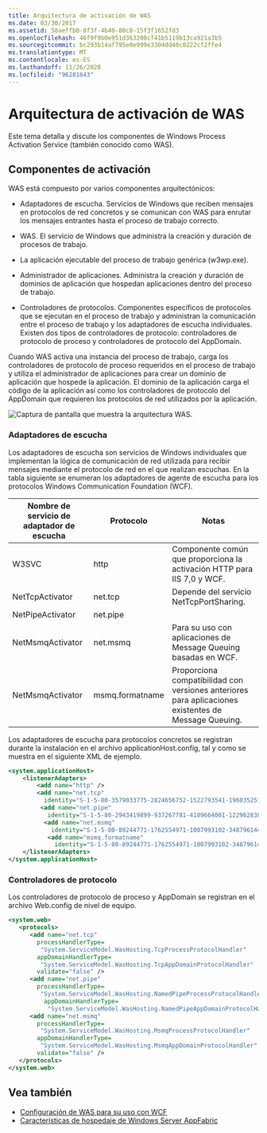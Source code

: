 ```yaml
---
title: Arquitectura de activación de WAS
ms.date: 03/30/2017
ms.assetid: 58aeffb0-8f3f-4b40-80c8-15f3f1652fd3
ms.openlocfilehash: 46f9f9b0e951d363200cf41b5119b13ca921a3b5
ms.sourcegitcommit: bc293b14af795e0e999e3304dd40c0222cf2ffe4
ms.translationtype: MT
ms.contentlocale: es-ES
ms.lasthandoff: 11/26/2020
ms.locfileid: "96281643"
---
```

# <a name="was-activation-architecture"></a>Arquitectura de activación de WAS

Este tema detalla y discute los componentes de Windows Process Activation Service (también conocido como WAS).  
  
## <a name="activation-components"></a>Componentes de activación  

 WAS está compuesto por varios componentes arquitectónicos:  
  
- Adaptadores de escucha. Servicios de Windows que reciben mensajes en protocolos de red concretos y se comunican con WAS para enrutar los mensajes entrantes hasta el proceso de trabajo correcto.  
  
- WAS. El servicio de Windows que administra la creación y duración de procesos de trabajo.  
  
- La aplicación ejecutable del proceso de trabajo genérica (w3wp.exe).  
  
- Administrador de aplicaciones. Administra la creación y duración de dominios de aplicación que hospedan aplicaciones dentro del proceso de trabajo.  
  
- Controladores de protocolos. Componentes específicos de protocolos que se ejecutan en el proceso de trabajo y administran la comunicación entre el proceso de trabajo y los adaptadores de escucha individuales. Existen dos tipos de controladores de protocolo: controladores de protocolo de proceso y controladores de protocolo del AppDomain.  
  
 Cuando WAS activa una instancia del proceso de trabajo, carga los controladores de protocolo de proceso requeridos en el proceso de trabajo y utiliza el administrador de aplicaciones para crear un dominio de aplicación que hospede la aplicación. El dominio de la aplicación carga el código de la aplicación así como los controladores de protocolo del AppDomain que requieren los protocolos de red utilizados por la aplicación.  
  
 ![Captura de pantalla que muestra la arquitectura WAS.](./media/was-activation-architecture/windows-process-application-service-architecture.gif)  
  
### <a name="listener-adapters"></a>Adaptadores de escucha  

 Los adaptadores de escucha son servicios de Windows individuales que implementan la lógica de comunicación de red utilizada para recibir mensajes mediante el protocolo de red en el que realizan escuchas. En la tabla siguiente se enumeran los adaptadores de agente de escucha para los protocolos Windows Communication Foundation (WCF).  
  
|Nombre de servicio de adaptador de escucha|Protocolo|Notas|  
|-----------------------------------|--------------|-----------|  
|W3SVC|http|Componente común que proporciona la activación HTTP para IIS 7,0 y WCF.|  
|NetTcpActivator|net.tcp|Depende del servicio NetTcpPortSharing.|  
|NetPipeActivator|net.pipe||  
|NetMsmqActivator|net.msmq|Para su uso con aplicaciones de Message Queuing basadas en WCF.|  
|NetMsmqActivator|msmq.formatname|Proporciona compatibilidad con versiones anteriores para aplicaciones existentes de Message Queuing.|  
  
 Los adaptadores de escucha para protocolos concretos se registran durante la instalación en el archivo applicationHost.config, tal y como se muestra en el siguiente XML de ejemplo.  
  
```xml  
<system.applicationHost>  
    <listenerAdapters>  
        <add name="http" />  
        <add name="net.tcp"
          identity="S-1-5-80-3579033775-2824656752-1522793541-1960352512-462907086" />  
         <add name="net.pipe"
           identity="S-1-5-80-2943419899-937267781-4189664001-1229628381-3982115073" />  
          <add name="net.msmq"
            identity="S-1-5-80-89244771-1762554971-1007993102-348796144-2203111529" />  
           <add name="msmq.formatname"
             identity="S-1-5-80-89244771-1762554971-1007993102-348796144-2203111529" />  
    </listenerAdapters>  
</system.applicationHost>  
```  
  
### <a name="protocol-handlers"></a>Controladores de protocolo  

 Los controladores de protocolo de proceso y AppDomain se registran en el archivo Web.config de nivel de equipo.  
  
```xml  
<system.web>  
   <protocols>  
      <add name="net.tcp"
        processHandlerType=  
         "System.ServiceModel.WasHosting.TcpProcessProtocolHandler"  
        appDomainHandlerType=  
         "System.ServiceModel.WasHosting.TcpAppDomainProtocolHandler"  
        validate="false" />  
      <add name="net.pipe"
        processHandlerType=  
         "System.ServiceModel.WasHosting.NamedPipeProcessProtocolHandler"  
          appDomainHandlerType=  
           "System.ServiceModel.WasHosting.NamedPipeAppDomainProtocolHandler"/>  
      <add name="net.msmq"  
        processHandlerType=  
         "System.ServiceModel.WasHosting.MsmqProcessProtocolHandler"  
        appDomainHandlerType=  
         "System.ServiceModel.WasHosting.MsmqAppDomainProtocolHandler"  
        validate="false" />  
   </protocols>  
</system.web>  
```  
  
## <a name="see-also"></a>Vea también

- [Configuración de WAS para su uso con WCF](configuring-the-wpa--service-for-use-with-wcf.md)
- [Características de hospedaje de Windows Server AppFabric](/previous-versions/appfabric/ee677189(v=azure.10))
